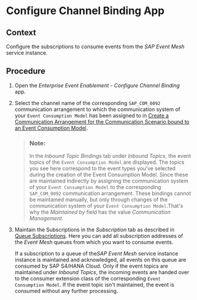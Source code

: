 <!-- loio15b536a25998491c870f6821a1147ea2 -->

# Configure Channel Binding App



## Context

Configure the subscriptions to consume events from the *SAP Event Mesh* service instance.



## Procedure

1.  Open the *Enterprise Event Enablement - Configure Channel Binding* app.

2.  Select the channel name of the corresponding `SAP_COM_0092` communication arrangement to which the communication system of your `Event Consumption Model` has been assigned to in [Create a Communication Arrangement for the Communication Scenario bound to an Event Consumption Model](create-a-communication-arrangement-for-the-communication-scenario-bound-to-an-event-con-711286a.md).

    > ### Note:  
    > In the *Inbound Topic Bindings* tab under *Inbound Topics*, the event topics of the `Event Consumption Model` are displayed. The topics you see here correspond to the event types you've selected during the creation of the Event Consumption Model. Since these are maintained indirectly by assigning the communication system of your `Event Consumption Model` to the corresponding `SAP_COM_0092` communication arrangement. These bindings cannot be maintained manually, but only through changes of the communication system of your `Event Consumption Model`.That's why the *Maintained by* field has the value *Communication Management*.

3.  Maintain the Subscriptions in the *Subscription* tab as described in [Queue Subscriptions](queue-subscriptions-e859a14.md). Here you can add all subscription addresses of the *Event Mesh* queues from which you want to consume events.

    If a subscription to a queue of the*SAP Event Mesh* service instance instance is maintained and acknowledged, all events on this queue are consumed by SAP S4/HANA Cloud. Only if the event topics are maintained under *Inbound Topics*, the incoming events are handed over to the consumer extension class of the corresponding `Event Consumption Model`. If the event topic isn't maintained, the event is consumed without any further processing.


